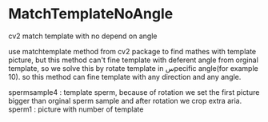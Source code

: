 # MatchTemplateNoAngle
cv2 match template with no depend on angle

use matchtemplate method from cv2 package to find mathes with template picture, but this method can't fine template with deferent angle from orginal template, so we solve this by rotate template in سpecific angle(for example 10). so this method can fine template with any direction and any angle.  

spermsample4 :  template sperm, because of rotation we set the first picture bigger than orginal sperm sample and after rotation we crop extra aria.
sperm1 : picture with number of template
